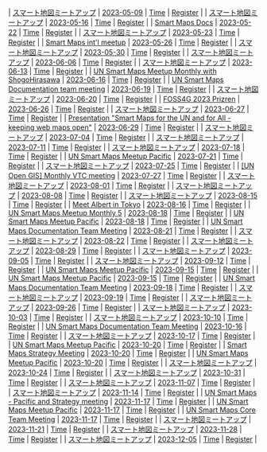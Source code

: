 | [スマート地図ミートアップ](2023-05-09.md) | [2023-05-09](2023-05-09.md) | [Time](https://www.timeanddate.com/worldclock/fixedtime.html?msg=スマート地図ミートアップ&iso=20230509T1230&p1=1440&ah=1) | [Register](#) |
| [スマート地図ミートアップ](2023-05-16.md) | [2023-05-16](2023-05-16.md) | [Time](https://www.timeanddate.com/worldclock/fixedtime.html?msg=スマート地図ミートアップ&iso=20230516T1230&p1=1440&ah=1) | [Register](#) |
| [Smart Maps Docs](2023-05-22.md) | [2023-05-22](2023-05-22.md) | [Time](https://www.timeanddate.com/worldclock/fixedtime.html?msg=Smart+Maps+Docs&iso=20230522T0400&p1=1440&ah=1) | [Register](#) |
| [スマート地図ミートアップ](2023-05-23.md) | [2023-05-23](2023-05-23.md) | [Time](https://www.timeanddate.com/worldclock/fixedtime.html?msg=スマート地図ミートアップ&iso=20230523T1230&p1=1440&ah=1) | [Register](#) |
| [Smart Maps int'l meetup](2023-05-26.md) | [2023-05-26](2023-05-26.md) | [Time](https://www.timeanddate.com/worldclock/fixedtime.html?msg=Smart+Maps+int'l+meetup&iso=20230526T0400&p1=1440&ah=1) | [Register](#) |
| [スマート地図ミートアップ](2023-05-30.md) | [2023-05-30](2023-05-30.md) | [Time](https://www.timeanddate.com/worldclock/fixedtime.html?msg=スマート地図ミートアップ&iso=20230530T1230&p1=1440&ah=1) | [Register](#) |
| [スマート地図ミートアップ](2023-06-06.md) | [2023-06-06](2023-06-06.md) | [Time](https://www.timeanddate.com/worldclock/fixedtime.html?msg=スマート地図ミートアップ&iso=20230606T1230&p1=1440&ah=1) | [Register](#) |
| [スマート地図ミートアップ](2023-06-13.md) | [2023-06-13](2023-06-13.md) | [Time](https://www.timeanddate.com/worldclock/fixedtime.html?msg=スマート地図ミートアップ&iso=20230613T1230&p1=1440&ah=1) | [Register](#) |
| [UN Smart Maps Meetup Monthly with ShogoHirasawa](2023-06-16.md) | [2023-06-16](2023-06-16.md) | [Time](https://www.timeanddate.com/worldclock/fixedtime.html?msg=UN+Smart+Maps+Meetup+Monthly+with+ShogoHirasawa&iso=20230616T0400&p1=1440&ah=1) | [Register](#) |
| [UN Smart Maps Documentation team meeting](2023-06-19.md) | [2023-06-19](2023-06-19.md) | [Time](https://www.timeanddate.com/worldclock/fixedtime.html?msg=UN+Smart+Maps+Documentation+team+meeting&iso=20230619T0300&p1=1440&ah=1) | [Register](#) |
| [スマート地図ミートアップ](2023-06-20.md) | [2023-06-20](2023-06-20.md) | [Time](https://www.timeanddate.com/worldclock/fixedtime.html?msg=スマート地図ミートアップ&iso=20230620T1230&p1=1440&ah=1) | [Register](#) |
| [FOSS4G 2023 Prizren](2023-06-26.md) | [2023-06-26](2023-06-26.md) | [Time](https://www.timeanddate.com/worldclock/fixedtime.html?msg=FOSS4G+2023+Prizren&iso=20230626T0000&p1=1440&ah=1) | [Register](#) |
| [スマート地図ミートアップ](2023-06-27.md) | [2023-06-27](2023-06-27.md) | [Time](https://www.timeanddate.com/worldclock/fixedtime.html?msg=スマート地図ミートアップ&iso=20230627T1230&p1=1440&ah=1) | [Register](#) |
| [Presentation "Smart Maps for the UN and for All - keeping web maps open"](2023-06-29.md) | [2023-06-29](2023-06-29.md) | [Time](https://www.timeanddate.com/worldclock/fixedtime.html?msg=Presentation+"Smart+Maps+for+the+UN+and+for+All+-+keeping+web+maps+open"&iso=20230629T0830&p1=1440&ah=1) | [Register](#) |
| [スマート地図ミートアップ](2023-07-04.md) | [2023-07-04](2023-07-04.md) | [Time](https://www.timeanddate.com/worldclock/fixedtime.html?msg=スマート地図ミートアップ&iso=20230704T1230&p1=1440&ah=1) | [Register](#) |
| [スマート地図ミートアップ](2023-07-11.md) | [2023-07-11](2023-07-11.md) | [Time](https://www.timeanddate.com/worldclock/fixedtime.html?msg=スマート地図ミートアップ&iso=20230711T1230&p1=1440&ah=1) | [Register](#) |
| [スマート地図ミートアップ](2023-07-18.md) | [2023-07-18](2023-07-18.md) | [Time](https://www.timeanddate.com/worldclock/fixedtime.html?msg=スマート地図ミートアップ&iso=20230718T1230&p1=1440&ah=1) | [Register](#) |
| [UN Smart Maps Meetup Pacific](2023-07-21.md) | [2023-07-21](2023-07-21.md) | [Time](https://www.timeanddate.com/worldclock/fixedtime.html?msg=UN+Smart+Maps+Meetup+Pacific&iso=20230721T0400&p1=1440&ah=1) | [Register](#) |
| [スマート地図ミートアップ](2023-07-25.md) | [2023-07-25](2023-07-25.md) | [Time](https://www.timeanddate.com/worldclock/fixedtime.html?msg=スマート地図ミートアップ&iso=20230725T1230&p1=1440&ah=1) | [Register](#) |
| [[UN Open GIS] Monthly VTC meeting](2023-07-27.md) | [2023-07-27](2023-07-27.md) | [Time](https://www.timeanddate.com/worldclock/fixedtime.html?msg=[UN+Open+GIS]+Monthly+VTC+meeting&iso=20230727T1300&p1=1440&ah=1) | [Register](#) |
| [スマート地図ミートアップ](2023-08-01.md) | [2023-08-01](2023-08-01.md) | [Time](https://www.timeanddate.com/worldclock/fixedtime.html?msg=スマート地図ミートアップ&iso=20230801T1230&p1=1440&ah=1) | [Register](#) |
| [スマート地図ミートアップ](2023-08-08.md) | [2023-08-08](2023-08-08.md) | [Time](https://www.timeanddate.com/worldclock/fixedtime.html?msg=スマート地図ミートアップ&iso=20230808T1230&p1=1440&ah=1) | [Register](#) |
| [スマート地図ミートアップ](2023-08-15.md) | [2023-08-15](2023-08-15.md) | [Time](https://www.timeanddate.com/worldclock/fixedtime.html?msg=スマート地図ミートアップ&iso=20230815T1230&p1=1440&ah=1) | [Register](#) |
| [Meet Albert in Tokyo](2023-08-16.md) | [2023-08-16](2023-08-16.md) | [Time](https://www.timeanddate.com/worldclock/fixedtime.html?msg=Meet+Albert+in+Tokyo&iso=20230816T0800&p1=1440&ah=1) | [Register](#) |
| [UN Smart Maps Meetup Monthly 5](2023-08-18-2.md) | [2023-08-18](2023-08-18-2.md) | [Time](https://www.timeanddate.com/worldclock/fixedtime.html?msg=UN+Smart+Maps+Meetup+Monthly+5&iso=20230818T0300&p1=1440&ah=1) | [Register](#) |
| [UN Smart Maps Meetup Pacific](2023-08-18.md) | [2023-08-18](2023-08-18.md) | [Time](https://www.timeanddate.com/worldclock/fixedtime.html?msg=UN+Smart+Maps+Meetup+Pacific&iso=20230818T0400&p1=1440&ah=1) | [Register](#) |
| [UN Smart Maps Documentation Team Meeting](2023-08-21.md) | [2023-08-21](2023-08-21.md) | [Time](https://www.timeanddate.com/worldclock/fixedtime.html?msg=UN+Smart+Maps+Documentation+Team+Meeting&iso=20230821T0300&p1=1440&ah=1) | [Register](#) |
| [スマート地図ミートアップ](2023-08-22.md) | [2023-08-22](2023-08-22.md) | [Time](https://www.timeanddate.com/worldclock/fixedtime.html?msg=スマート地図ミートアップ&iso=20230822T1230&p1=1440&ah=1) | [Register](#) |
| [スマート地図ミートアップ](2023-08-29.md) | [2023-08-29](2023-08-29.md) | [Time](https://www.timeanddate.com/worldclock/fixedtime.html?msg=スマート地図ミートアップ&iso=20230829T1230&p1=1440&ah=1) | [Register](#) |
| [スマート地図ミートアップ](2023-09-05.md) | [2023-09-05](2023-09-05.md) | [Time](https://www.timeanddate.com/worldclock/fixedtime.html?msg=スマート地図ミートアップ&iso=20230905T1230&p1=1440&ah=1) | [Register](#) |
| [スマート地図ミートアップ](2023-09-12.md) | [2023-09-12](2023-09-12.md) | [Time](https://www.timeanddate.com/worldclock/fixedtime.html?msg=スマート地図ミートアップ&iso=20230912T1230&p1=1440&ah=1) | [Register](#) |
| [UN Smart Maps Meetup Pacific](2023-09-15-2.md) | [2023-09-15](2023-09-15-2.md) | [Time](https://www.timeanddate.com/worldclock/fixedtime.html?msg=UN+Smart+Maps+Meetup+Pacific&iso=20230915T0300&p1=1440&ah=1) | [Register](#) |
| [UN Smart Maps Meetup Pacific](2023-09-15.md) | [2023-09-15](2023-09-15.md) | [Time](https://www.timeanddate.com/worldclock/fixedtime.html?msg=UN+Smart+Maps+Meetup+Pacific&iso=20230915T0400&p1=1440&ah=1) | [Register](#) |
| [UN Smart Maps Documentation Team Meeting](2023-09-18.md) | [2023-09-18](2023-09-18.md) | [Time](https://www.timeanddate.com/worldclock/fixedtime.html?msg=UN+Smart+Maps+Documentation+Team+Meeting&iso=20230918T0300&p1=1440&ah=1) | [Register](#) |
| [スマート地図ミートアップ](2023-09-19.md) | [2023-09-19](2023-09-19.md) | [Time](https://www.timeanddate.com/worldclock/fixedtime.html?msg=スマート地図ミートアップ&iso=20230919T1230&p1=1440&ah=1) | [Register](#) |
| [スマート地図ミートアップ](2023-09-26.md) | [2023-09-26](2023-09-26.md) | [Time](https://www.timeanddate.com/worldclock/fixedtime.html?msg=スマート地図ミートアップ&iso=20230926T1230&p1=1440&ah=1) | [Register](#) |
| [スマート地図ミートアップ](2023-10-03.md) | [2023-10-03](2023-10-03.md) | [Time](https://www.timeanddate.com/worldclock/fixedtime.html?msg=スマート地図ミートアップ&iso=20231003T1230&p1=1440&ah=1) | [Register](#) |
| [スマート地図ミートアップ](2023-10-10.md) | [2023-10-10](2023-10-10.md) | [Time](https://www.timeanddate.com/worldclock/fixedtime.html?msg=スマート地図ミートアップ&iso=20231010T1230&p1=1440&ah=1) | [Register](#) |
| [UN Smart Maps Documentation Team Meeting](2023-10-16.md) | [2023-10-16](2023-10-16.md) | [Time](https://www.timeanddate.com/worldclock/fixedtime.html?msg=UN+Smart+Maps+Documentation+Team+Meeting&iso=20231016T0300&p1=1440&ah=1) | [Register](#) |
| [スマート地図ミートアップ](2023-10-17.md) | [2023-10-17](2023-10-17.md) | [Time](https://www.timeanddate.com/worldclock/fixedtime.html?msg=スマート地図ミートアップ&iso=20231017T1230&p1=1440&ah=1) | [Register](#) |
| [UN Smart Maps Meetup Pacific](2023-10-20-3.md) | [2023-10-20](2023-10-20-3.md) | [Time](https://www.timeanddate.com/worldclock/fixedtime.html?msg=UN+Smart+Maps+Meetup+Pacific&iso=20231020T0230&p1=1440&ah=1) | [Register](#) |
| [Smart Maps Strategy Meeting](2023-10-20-2.md) | [2023-10-20](2023-10-20-2.md) | [Time](https://www.timeanddate.com/worldclock/fixedtime.html?msg=Smart+Maps+Strategy+Meeting&iso=20231020T0400&p1=1440&ah=1) | [Register](#) |
| [UN Smart Maps Meetup Pacific](2023-10-20.md) | [2023-10-20](2023-10-20.md) | [Time](https://www.timeanddate.com/worldclock/fixedtime.html?msg=UN+Smart+Maps+Meetup+Pacific&iso=20231020T0400&p1=1440&ah=1) | [Register](#) |
| [スマート地図ミートアップ](2023-10-24.md) | [2023-10-24](2023-10-24.md) | [Time](https://www.timeanddate.com/worldclock/fixedtime.html?msg=スマート地図ミートアップ&iso=20231024T1230&p1=1440&ah=1) | [Register](#) |
| [スマート地図ミートアップ](2023-10-31.md) | [2023-10-31](2023-10-31.md) | [Time](https://www.timeanddate.com/worldclock/fixedtime.html?msg=スマート地図ミートアップ&iso=20231031T1230&p1=1440&ah=1) | [Register](#) |
| [スマート地図ミートアップ](2023-11-07.md) | [2023-11-07](2023-11-07.md) | [Time](https://www.timeanddate.com/worldclock/fixedtime.html?msg=スマート地図ミートアップ&iso=20231107T1230&p1=1440&ah=1) | [Register](#) |
| [スマート地図ミートアップ](2023-11-14.md) | [2023-11-14](2023-11-14.md) | [Time](https://www.timeanddate.com/worldclock/fixedtime.html?msg=スマート地図ミートアップ&iso=20231114T1230&p1=1440&ah=1) | [Register](#) |
| [UN Smart Maps - Pacific and Strategy meeting](2023-11-17-3.md) | [2023-11-17](2023-11-17-3.md) | [Time](https://www.timeanddate.com/worldclock/fixedtime.html?msg=UN+Smart+Maps+-+Pacific+and+Strategy+meeting&iso=20231117T0300&p1=1440&ah=1) | [Register](#) |
| [UN Smart Maps Meetup Pacific](2023-11-17-2.md) | [2023-11-17](2023-11-17-2.md) | [Time](https://www.timeanddate.com/worldclock/fixedtime.html?msg=UN+Smart+Maps+Meetup+Pacific&iso=20231117T0300&p1=1440&ah=1) | [Register](#) |
| [UN Smart Maps Core Team Meeting](2023-11-17.md) | [2023-11-17](2023-11-17.md) | [Time](https://www.timeanddate.com/worldclock/fixedtime.html?msg=UN+Smart+Maps+Core+Team+Meeting&iso=20231117T0400&p1=1440&ah=1) | [Register](#) |
| [スマート地図ミートアップ](2023-11-21.md) | [2023-11-21](2023-11-21.md) | [Time](https://www.timeanddate.com/worldclock/fixedtime.html?msg=スマート地図ミートアップ&iso=20231121T1230&p1=1440&ah=1) | [Register](#) |
| [スマート地図ミートアップ](2023-11-28.md) | [2023-11-28](2023-11-28.md) | [Time](https://www.timeanddate.com/worldclock/fixedtime.html?msg=スマート地図ミートアップ&iso=20231128T1230&p1=1440&ah=1) | [Register](#) |
| [スマート地図ミートアップ](2023-12-05.md) | [2023-12-05](2023-12-05.md) | [Time](https://www.timeanddate.com/worldclock/fixedtime.html?msg=スマート地図ミートアップ&iso=20231205T1230&p1=1440&ah=1) | [Register](#) |
